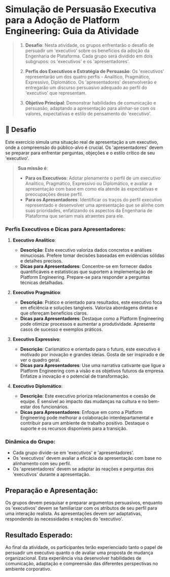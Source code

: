 # Simulação de Persuasão Executiva para a Adoção de Platform Engineering: Guia da Atividade

> 1. **Desafio**: Nesta atividade, os grupos enfrentarão o desafio de persuadir um 'executivo' sobre os benefícios da adoção da Engenharia de Plataforma. Cada grupo será dividido em dois subgrupos: os 'executivos' e os 'apresentadores'.
> 
> 2. **Perfis dos Executivos e Estratégia de Persuasão**: Os 'executivos' representarão um dos quatro perfis - Analítico, Pragmático, Expressivo, Diplomático. Os 'apresentadores' desenvolverão e entregarão um discurso persuasivo adequado ao perfil do 'executivo' que representam.
> 
> 3. **Objetivo Principal**: Demonstrar habilidades de comunicação e persuasão, adaptando a apresentação para alinhar-se com os valores, expectativas e estilo de pensamento do 'executivo'.

## 🚀 Desafio
Este exercício simula uma situação real de apresentação a um executivo, onde a compreensão do público-alvo é crucial. Os 'apresentadores' devem se preparar para enfrentar perguntas, objeções e o estilo crítico de seu 'executivo'.

> **Sua missão é**:
> - **Para os Executivos**: Adotar plenamente o perfil de um executivo Analítico, Pragmático, Expressivo ou Diplomático, e avaliar a apresentação com base em como ela atende às expectativas e preocupações desse perfil.
> - **Para os Apresentadores**: Identificar os traços do perfil executivo representado e desenvolver uma apresentação que se alinhe com suas prioridades, enfatizando os aspectos da Engenharia de Plataforma que seriam mais atraentes para ele.

### Perfis Executivos e Dicas para Apresentadores:

1. **Executivo Analítico**:
   - **Descrição**: Este executivo valoriza dados concretos e análises minuciosas. Prefere tomar decisões baseadas em evidências sólidas e detalhes precisos.
   - **Dicas para Apresentadores**: Concentre-se em fornecer dados quantificáveis e estatísticas que suportem a implementação de Platform Engineering. Prepare-se para responder a perguntas técnicas detalhadas.

2. **Executivo Pragmático**:
   - **Descrição**: Prático e orientado para resultados, este executivo foca em eficiência e soluções tangíveis. Valoriza abordagens diretas e que ofereçam benefícios claros.
   - **Dicas para Apresentadores**: Destaque como a Platform Engineering pode otimizar processos e aumentar a produtividade. Apresente casos de sucesso e exemplos práticos.

3. **Executivo Expressivo**:
   - **Descrição**: Carismático e orientado para o futuro, este executivo é motivado por inovação e grandes ideias. Gosta de ser inspirado e de ver o quadro geral.
   - **Dicas para Apresentadores**: Use uma narrativa cativante que ligue a Platform Engineering com a visão e os objetivos futuros da empresa. Enfatize a inovação e o potencial de transformação.

4. **Executivo Diplomático**:
   - **Descrição**: Este executivo prioriza relacionamentos e coesão de equipe. É sensível ao impacto das mudanças na cultura e no bem-estar dos funcionários.
   - **Dicas para Apresentadores**: Enfoque em como a Platform Engineering pode melhorar a colaboração interdepartamental e contribuir para um ambiente de trabalho positivo. Destaque o suporte e os recursos disponíveis para a transição.

### Dinâmica do Grupo:
- Cada grupo divide-se em 'executivos' e 'apresentadores'.
- Os 'executivos' devem avaliar a eficácia da apresentação com base no alinhamento com seu perfil.
- Os 'apresentadores' devem se adaptar às reações e perguntas dos 'executivos' durante a apresentação.

## Preparação e Apresentação:

Os grupos devem pesquisar e preparar argumentos persuasivos, enquanto os 'executivos' devem se familiarizar com os atributos de seu perfil para uma interação realista. As apresentações devem ser adaptativas, respondendo às necessidades e reações do 'executivo'.

## Resultado Esperado:
Ao final da atividade, os participantes terão experienciado tanto o papel de persuadir um executivo quanto o de avaliar uma proposta de mudança organizacional. Esta experiência visa desenvolver habilidades de comunicação, adaptação e compreensão das diferentes perspectivas no ambiente corporativo.